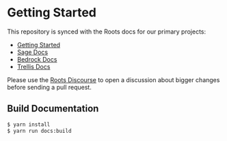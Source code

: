 # Getting Started

This repository is synced with the Roots docs for our primary projects:

- [Getting Started](https://docs.roots.io/)
- [Sage Docs](https://docs.roots.io/sage/10.x/installation.html)
- [Bedrock Docs](https://docs.roots.io/bedrock/master/installation.html)
- [Trellis Docs](https://docs.roots.io/trellis/master/installation.html)

Please use the [Roots Discourse](https://discourse.roots.io/) to open a discussion about bigger changes before sending a pull request.

## Build Documentation

```bash
$ yarn install
$ yarn run docs:build
```
